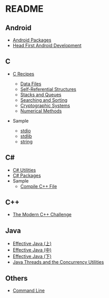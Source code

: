 # README

## Android

- [Android Packages](/android/Android%20Packages.md)
- [Head First Android Development](/android/Head%20First%20Android%20Development.md)

## C

- [C Recipes](https://www.apress.com/us/book/9781484229668)

	- [Data Files](/c/C%20Data%20Files.md)	
	- [Self-Referential Structures](/c/C%20Self-Referential%20Structures.md)
	- [Stacks and Queues](/c/C%20Stacks%20and%20Queues.md)
	- [Searching and Sorting](/c/C%20Searching%20and%20Sorting.md)
	- [Cryptographic Systems](/c/C%20Cryptographic%20Systems.md)
	- [Numerical Methods](/c/C%20Numerical%20Methods.md)
- Sample

	- [stdio](/c/C%20stdio.md)
	- [stdlib](/c/C%20stdlib.md)
	- [string](/c/C%20string.md)

## C#

- [C# Utilities](/csharp/C%23%20Utilities.md)
- [C# Packages](/csharp/C%23%20Packages.md)
- Sample
	- [Compile C++ File](/csharp/C%23%20Compile%20C%2B%2B%20File.md)

## C++

- [The Modern C++ Challenge](/cpp/The%20Modern%20C%2B%2B%20Challenge.md)

## Java

- [Effective Java (上)](/java/Effective%20Java%20(上).md)
- [Effective Java (中)](/java/Effective%20Java%20(中).md)
- [Effective Java (下)](/java/Effective%20Java%20(下).md)
- [Java Threads and the Concurrency Utilities](/java/Java%20Threads%20and%20the%20Concurrency%20Utilities.md)

## Others

- [Command Line](/others/Command%20Line.md)

